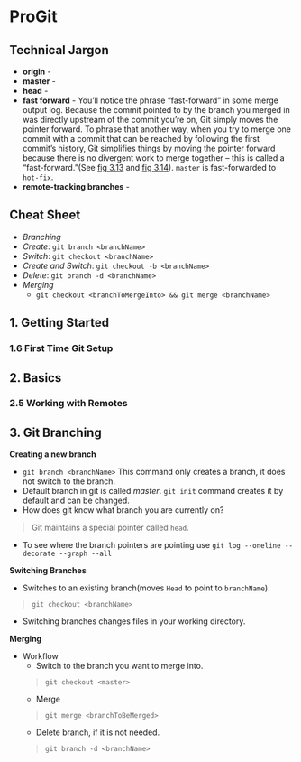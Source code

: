 # ProGit

## Technical Jargon
* **origin** -
* **master** -
* **head** -
* **fast forward** - You’ll notice the phrase “fast-forward” in some merge output log. Because the commit pointed to by the branch you merged in was directly upstream of the commit you’re on, Git simply moves the pointer forward. To phrase that another way, when you try to merge one commit with a commit that can be reached by following the first commit’s history, Git simplifies things by moving the pointer forward because there is no divergent work to merge together – this is called a “fast-forward.”(See [fig 3.13][1] and [fig 3.14][2]). `master` is fast-forwarded to `hot-fix`.
* **remote-tracking branches** -

## Cheat Sheet
* _Branching_
 * _Create_: `git branch <branchName>`
 * _Switch_: `git checkout <branchName>`
 * _Create and Switch_: `git checkout -b <branchName>`
 * _Delete_: `git branch -d <branchName>`
* _Merging_
  * `git checkout <branchToMergeInto> && git merge <branchName>`


## 1. Getting Started
### 1.6 First Time Git Setup

## 2. Basics
### 2.5 Working with Remotes

## 3. Git Branching
**Creating a new branch**
* `git branch <branchName>` This command only creates a branch, it does not switch to the branch.
* Default branch in git is called _master_. `git init` command creates it by default and can be changed.
* How does git know what branch you are currently on?
>Git maintains a special pointer called `head`.
* To see where the branch pointers are pointing use `git log --oneline --decorate --graph --all`

**Switching Branches**
* Switches to an existing branch(moves `Head` to point to `branchName`).
> `git checkout <branchName>`
* Switching branches changes files in your working directory.

**Merging**
* Workflow
  * Switch to the branch you want to merge into.
  >`git checkout <master>`
  * Merge
  >`git merge <branchToBeMerged>`
  * Delete branch, if it is not needed.
  >`git branch -d <branchName>`


[1]: https://git-scm.com/book/en/v2/Git-Branching-Basic-Branching-and-Merging
[2]: https://git-scm.com/book/en/v2/Git-Branching-Basic-Branching-and-Merging
